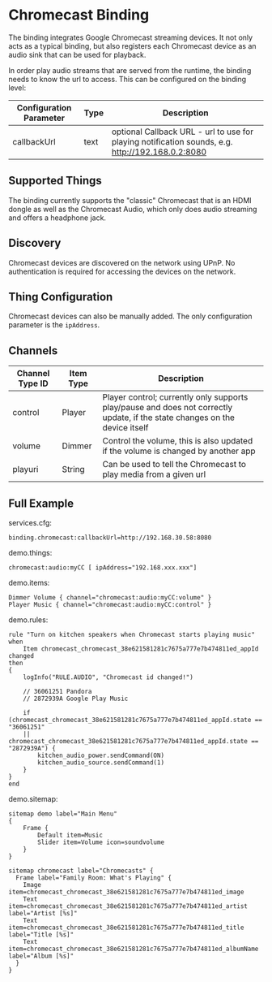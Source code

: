 # Chromecast Binding

The binding integrates Google Chromecast streaming devices.
It not only acts as a typical binding, but also registers each Chromecast device as an audio sink that can be used for playback.

In order play audio streams that are served from the runtime, the binding needs to know the url to access.
This can be configured on the binding level:

| Configuration Parameter | Type | Description                                                                                        |
|-------------------------|------|----------------------------------------------------------------------------------------------------|
| callbackUrl             | text | optional Callback URL - url to use for playing notification sounds, e.g. <http://192.168.0.2:8080> |

## Supported Things

The binding currently supports the "classic" Chromecast that is an HDMI dongle as well as the Chromecast Audio, which only does audio streaming and offers a headphone jack.

## Discovery

Chromecast devices are discovered on the network using UPnP.
No authentication is required for accessing the devices on the network.

## Thing Configuration

Chromecast devices can also be manually added.
The only configuration parameter is the `ipAddress`.

## Channels

| Channel Type ID | Item Type | Description                                                                                                                 |
|-----------------|-----------|-----------------------------------------------------------------------------------------------------------------------------|
| control         | Player    | Player control; currently only supports play/pause and does not correctly update, if the state changes on the device itself |
| volume          | Dimmer    | Control the volume, this is also updated if the volume is changed by another app                                            |
| playuri         | String    | Can be used to tell the Chromecast to play media from a given url                                                           |


## Full Example

services.cfg:

```
binding.chromecast:callbackUrl=http://192.168.30.58:8080
```

demo.things:

```
chromecast:audio:myCC [ ipAddress="192.168.xxx.xxx"]
```

demo.items:

```
Dimmer Volume { channel="chromecast:audio:myCC:volume" }
Player Music { channel="chromecast:audio:myCC:control" }
```

demo.rules:

```
rule "Turn on kitchen speakers when Chromecast starts playing music"
when
    Item chromecast_chromecast_38e621581281c7675a777e7b474811ed_appId changed
then
{
	logInfo("RULE.AUDIO", "Chromecast id changed!")

	// 36061251 Pandora
	// 2872939A Google Play Music

	if (chromecast_chromecast_38e621581281c7675a777e7b474811ed_appId.state == "36061251"
	|| chromecast_chromecast_38e621581281c7675a777e7b474811ed_appId.state == "2872939A") {
		kitchen_audio_power.sendCommand(ON)
		kitchen_audio_source.sendCommand(1)
	}
}
end
```

demo.sitemap:

```
sitemap demo label="Main Menu"
{
    Frame {
        Default item=Music
        Slider item=Volume icon=soundvolume
    }
}
```

```
sitemap chromecast label="Chromecasts" {
  Frame label="Family Room: What's Playing" {
    Image item=chromecast_chromecast_38e621581281c7675a777e7b474811ed_image
    Text item=chromecast_chromecast_38e621581281c7675a777e7b474811ed_artist label="Artist [%s]"
    Text item=chromecast_chromecast_38e621581281c7675a777e7b474811ed_title label="Title [%s]"
    Text item=chromecast_chromecast_38e621581281c7675a777e7b474811ed_albumName label="Album [%s]"
  }
}
```
